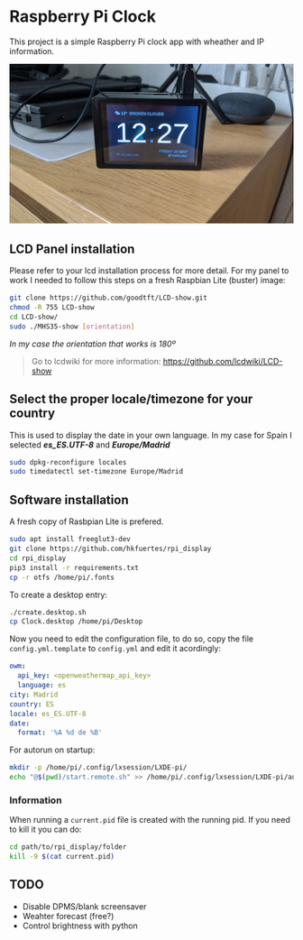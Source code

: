# Raspberry Pi Clock
This project is a simple Raspberry Pi clock app with wheather and IP information.

![image](pictures/screenshot.jpg "Running")

## LCD Panel installation
Please refer to your lcd installation process for more detail. For my panel to work I needed to follow this steps on a fresh Raspbian Lite (buster) image:

```bash
git clone https://github.com/goodtft/LCD-show.git
chmod -R 755 LCD-show
cd LCD-show/
sudo ./MHS35-show [orientation]
```
_In my case the orientation that works is 180º_

> Go to lcdwiki for more information: https://github.com/lcdwiki/LCD-show

## Select the proper locale/timezone for your country
This is used to display the date in your own language. In my case for Spain I selected _**es_ES.UTF-8**_ and _**Europe/Madrid**_

```bash
sudo dpkg-reconfigure locales
sudo timedatectl set-timezone Europe/Madrid
```

## Software installation
A fresh copy of Rasbpian Lite is prefered.
```bash
sudo apt install freeglut3-dev
git clone https://github.com/hkfuertes/rpi_display
cd rpi_display
pip3 install -r requirements.txt
cp -r otfs /home/pi/.fonts
```

To create a desktop entry:
```bash
./create.desktop.sh
cp Clock.desktop /home/pi/Desktop
```
Now you need to edit the configuration file, to do so, copy the file `config.yml.template` to `config.yml` and edit it acordingly:

```yaml
owm:
  api_key: <openweathermap_api_key>
  language: es
city: Madrid
country: ES
locale: es_ES.UTF-8
date:
  format: '%A %d de %B'
```

For autorun on startup:
```bash
mkdir -p /home/pi/.config/lxsession/LXDE-pi/
echo "@$(pwd)/start.remote.sh" >> /home/pi/.config/lxsession/LXDE-pi/autostart
```

### Information
When running a `current.pid`  file is created with the running pid. If you need to kill it you can do:
 ```bash
 cd path/to/rpi_display/folder
kill -9 $(cat current.pid)
```

## TODO
- Disable DPMS/blank screensaver
- Weahter forecast (free?)
- Control brightness with python